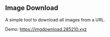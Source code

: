 ## Image Download

A simple tool to download all images from a URL.

Demo: https://imgdownload.285210.xyz
